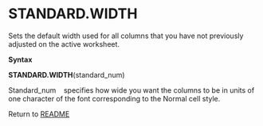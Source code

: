 # STANDARD.WIDTH

Sets the default width used for all columns that you have not previously
adjusted on the active worksheet.

**Syntax**

**STANDARD.WIDTH**(standard\_num)

Standard\_num&nbsp;&nbsp;&nbsp;&nbsp;specifies how wide you want the
columns to be in units of one character of the font corresponding to the
Normal cell style.



Return to [README](README.md#S)

